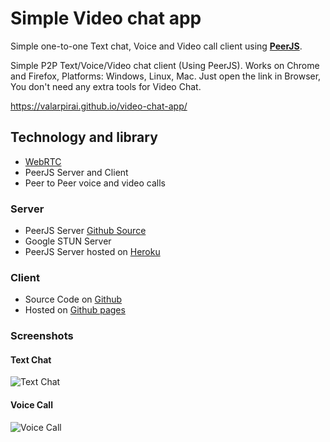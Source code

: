 # Simple Video chat app
Simple one-to-one Text chat, Voice and Video call client using [**PeerJS**](http://peerjs.com).

Simple P2P Text/Voice/Video chat client (Using PeerJS). Works on Chrome and Firefox, Platforms: Windows, Linux, Mac. Just open the link in Browser, You don't need any extra tools for Video Chat.

https://valarpirai.github.io/video-chat-app/

## Technology and library
* [WebRTC](https://webrtc.org/)
* PeerJS Server and Client
* Peer to Peer voice and video calls

### Server
* PeerJS Server [Github Source](https://github.com/valarpirai/peerjs-server)
* Google STUN Server
* PeerJS Server hosted on [Heroku](https://my-peer.herokuapp.com)

### Client
* Source Code on [Github](https://github.com/valarpirai/video-chat-app)
* Hosted on [Github pages](https://valarpirai.github.io/video-chat-app)

### Screenshots

#### Text Chat
![Text Chat](https://raw.githubusercontent.com/valarpirai/video-chat-app/master/text-chat.jpeg)

#### Voice Call
![Voice Call](https://raw.githubusercontent.com/valarpirai/video-chat-app/master/voice-call.jpeg)
